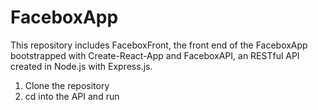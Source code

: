 # FaceboxApp
This repository includes FaceboxFront, the front end of the FaceboxApp bootstrapped with Create-React-App and FaceboxAPI, an RESTful API created in Node.js with Express.js.

1. Clone the repository
2. cd into the API and run 
